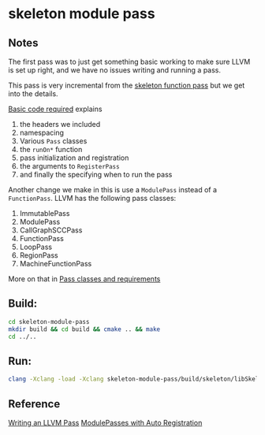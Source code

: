 # skeleton module pass

## Notes
The first pass was to just get something basic working to make sure LLVM is set up right, and we have no issues writing and running a pass.

This pass is very incremental from the [skeleton function pass](../skeleton-function-pass/) but we get into the details.

[Basic code required](https://llvm.org/docs/WritingAnLLVMPass.html#basic-code-required) explains

1. the headers we included
2. namespacing
3. Various `Pass` classes
4. the `runOn*` function
5. pass initialization and registration
6. the arguments to `RegisterPass`
7. and finally the specifying when to run the pass

Another change we make in this is use a `ModulePass` instead of a `FunctionPass`.
LLVM has the following pass classes:
1. ImmutablePass
2. ModulePass
3. CallGraphSCCPass
4. FunctionPass
5. LoopPass
6. RegionPass
7. MachineFunctionPass

More on that in [Pass classes and requirements](https://llvm.org/docs/WritingAnLLVMPass.html#pass-classes-and-requirements)

## Build:
```sh
cd skeleton-module-pass
mkdir build && cd build && cmake .. && make
cd ../..
```


## Run:

```sh
clang -Xclang -load -Xclang skeleton-module-pass/build/skeleton/libSkeletonPass.so ./sample/prog_1.c
```


## Reference
[Writing an LLVM Pass](https://llvm.org/docs/WritingAnLLVMPass.html#introduction-what-is-a-pass)
[ModulePasses with Auto Registration](https://github.com/sampsyo/llvm-pass-skeleton/issues/7)

